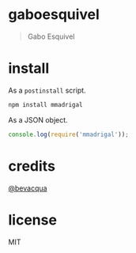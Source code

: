 # gaboesquivel

> Gabo Esquivel

# install

As a `postinstall` script.

```bash
npm install mmadrigal
```

As a JSON object.

```js
console.log(require('mmadrigal'));
```

# credits

[@bevacqua](https://github.com/bevacqua/bevacqua)

# license

MIT
